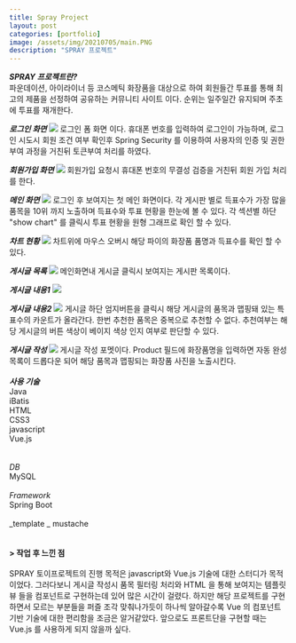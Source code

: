 ```yaml
---
title: Spray Project
layout: post
categories: [portfolio]
image: /assets/img/20210705/main.PNG
description: "SPRAY 프로젝트"
---
```


_**SPRAY 프로젝트란?<br>**_
파운데이션, 아이라이너 등 코스메틱 화장품을 대상으로 하여 회원들간 투표를 통해 최고의 제품을 선정하여 공유하는 커뮤니티 사이트 이다. 순위는 일주일간 유지되며 주초에 투표를 재개한다.

_**로그인 화면**_
<img src="/showRoom/assets/img/20210705/login.PNG"> 
로그인 폼 화면 이다. 휴대폰 번호를 입력하여 로그인이 가능하며, 로그인 시도시 회원 조건 여부 확인후 Spring Security 를 이용하여 사용자의 인증 및 권한 부여 과정을 거친뒤 토큰부여 처리를 하였다. 

_**회원가입 화면**_
<img src="/showRoom/assets/img/20210705/join.PNG"> 
회원가입 요청시 휴대폰 번호의 무결성 검증을 거친뒤 회원 가입 처리를 한다.

_**메인 화면**_
<img src="/showRoom/assets/img/20210705/main.PNG"> 
로그인 후 보여지는 첫 메인 화면이다. 각 게시판 별로 득표수가 가장 많을 품목을 10위 까지 노출하며 득표수와 투표 현황을 한눈에 볼 수 있다.
각 섹션별 하단 "show chart" 를 클릭시 투표 현황을 원형 그래프로 확인 할 수 있다. 

_**차트 현황**_
<img src="/showRoom/assets/img/20210705/chart.PNG"> 
차트위에 마우스 오버시 해당 파이의 화장품 품명과 득표수를 확인 할 수 있다.

_**게시글 목록**_
<img src="/showRoom/assets/img/20210705/boardlist.PNG"> 
메인화면내 게시글 클릭시 보여지는 게시판 목록이다. 

_**게시글 내용1**_
<img src="/showRoom/assets/img/20210705/content1.PNG"> 

**_게시글 내용2_**
<img src="/showRoom/assets/img/20210705/content2.PNG"> 
게시글 하단 엄지버튼을 클릭시 해당 게시글의 품목과 맵핑돼 있는 특표수의 카운트가 올라간다. 한번 추천한 품목은 중복으로 추천할 수 없다. 
추천여부는 해당 게시글의 버튼 색상이 베이지 색상 인지 여부로 판단할 수 있다.

_**게시글 작성**_
<img src="/showRoom/assets/img/20210705/boardWrite.PNG"> 
게시글 작성 포멧이다. 
Product 필드에 화장품명을 입력하면 자동 완성 목록이 드롭다운 되어 해당 품목과 맵핑되는 화장품 사진을 노출시킨다. 
<br>
<br>
_**사용 기술<br>**_
Java<br>
iBatis<br>
HTML<br>
CSS3<br>
javascript<br>
Vue.js<br>
<br>
<br>
_DB<br>_
MySQL
<br>
<br>
_Framework<br>_
Spring Boot
<br>
<br>
_template _
mustache<br>
<br>
<br>
**> 작업 후 느낀 점<br><br>**
SPRAY 토이프로젝트의 진행 목적은 javascript와 Vue.js 기술에 대한 스터디가 목적이었다. 그러다보니 게시글 작성시 품목 필터링 처리와 HTML 을 통해 보여지는 템플릿 뷰 들을 컴포넌트로 구현하는데 있어 많은 시간이 걸렸다. 하지만 해당 프로젝트를 구현하면서 모르는 부분들을 퍼즐 조각 맞춰나가듯이 하나씩 알아갈수록 Vue 의 컴포넌트 기반 기술에 대한 편리함을 조금은 알거같았다. 앞으로도 프론트단을 구현할 때는 Vue.js 를 사용하게 되지 않을까 싶다. 


 
